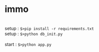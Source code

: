 # immo
</br>setup : ```$>pip install -r requirements.txt```
</br>setup : ```$>python db_init.py```
</br>
</br>start : ```$>python app.py ```
